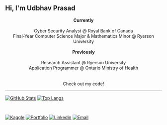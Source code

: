 ## Hi, I'm Udbhav Prasad

<p align=center>
  <b> Currently </b><br><br>
  Cyber Security Analyst @ Royal Bank of Canada <br>
  Final-Year Computer Science Major & Mathematics Minor @ Ryerson University <br>
  <br><b> Previously </b><br><br>
  Research Assistant @ Ryerson University <br>
  Application Programmer @ Ontario Ministry of Health <br> 
  <br><br>
  Check out my code! <br>
</p>

<hr>
  
[![GitHub Stats](https://github-readme-stats.vercel.app/api?username=UdbhavPrasad072300&count_private=true&hide=prs&include_all_commits=true)](https://github.com/UdbhavPrasad072300/github-readme-stats)
[![Top Langs](https://github-readme-stats.vercel.app/api/top-langs/?username=UdbhavPrasad072300&langs_count=7&theme=flat-square)](https://github.com/UdbhavPrasad072300/github-readme-stats)

<br>

<p alighn="center">
<a href="https://www.kaggle.com/udbhavprasad1"><img alt="Kaggle" src="https://img.shields.io/badge/Kaggle-www.kaggle.com/udbhavprasad1-blue?style=flat-square"></a>
<a href="https://udbhavprasad.com/"><img alt="Portfolio" src="https://img.shields.io/badge/Portfolio-www.udbhavprasad.com-red?style=flat-square"></a>
<a href="https://www.linkedin.com/in/udbhav-prasad-1506b7192/"><img alt="Linkedin" src="https://img.shields.io/badge/Linkedin-Udbhav%20Prasad-white?style=flat-square"></a>
<a href="mailto:uprasad@ryerson.ca"><img alt="Email" src="https://img.shields.io/badge/Email-uprasad@ryerson.ca-blue?style=flat-square"></a>
</p>
